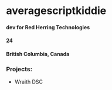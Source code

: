 # averagescriptkiddie

#### dev for Red Herring Technologies
#### 24
#### British Columbia, Canada

### Projects:
  - Wraith DSC

